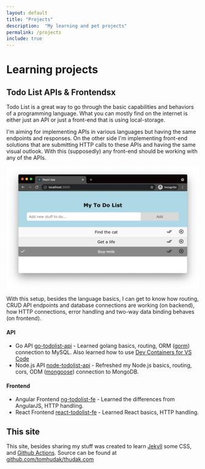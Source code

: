 ```yaml
---
layout: default
title: "Projects"
description:  "My learning and pet projects"
permalink: /projects
include: true
---
```


# Learning projects

## Todo List APIs & Frontendsx

Todo List is a great way to go through the basic capabilities and behaviors of a programming language. What you can mostly find on the internet is either just an API or just a front-end that is using local-storage. 

I'm aiming for implementing APIs in various languages but having the same endpoints and responses. On the other side I'm implementing front-end solutions that are submitting HTTP calls to these APIs and having the same visual outlook. With this (supposedly) any front-end should be working with any of the APIs.

[![Todo list frontend](/assets/todolist.png)](/assets/todolist.png)

With this setup, besides the language basics, I can get to know how routing, CRUD API endpoints and database connections are working (on backend), how HTTP connections, error handling and two-way data binding behaves (on frontend).

#### API

- Go API [go-todolist-api](https://github.com/tomhudak/go-todolist-api) - Learned golang basics, routing, ORM ([gorm](https://gorm.io/)) connection to MySQL. Also learned how to use [Dev Containers for VS Code](/blog/2021-11-16-containerize-your-development-environment-with-visual-studio-code/)
- Node.js API [node-todolist-api](https://github.com/tomhudak/node-todolist-api) - Refreshed my Node.js basics, routing, cors, ODM ([mongoose](https://mongoosejs.com/)) connection to MongoDB.

#### Frontend

- Angular Frontend [ng-todolist-fe](https://github.com/tomhudak/ng-todolist-fe) - Learned the differences from AngularJS, HTTP handling.
- React Frontend [react-todolist-fe](https://github.com/tomhudak/react-todolist-fe) - Learned React basics, HTTP handling.

## This site

This site, besides sharing my stuff was created to learn [Jekyll](https://jekyllrb.com/) some CSS, and [Github Actions](https://github.com/features/actions). Source can be found at [github.com/tomhudak/thudak.com](https://github.com/tomhudak/thudak.com)